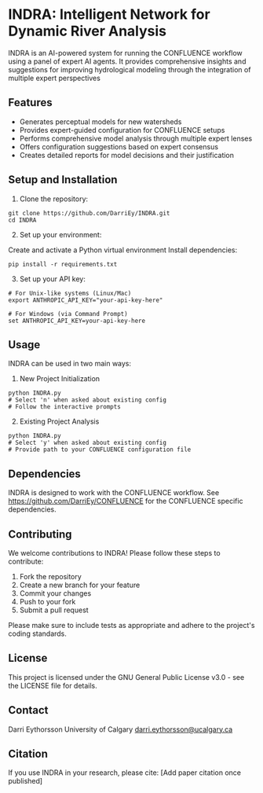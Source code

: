 # INDRA: Intelligent Network for Dynamic River Analysis

INDRA is an AI-powered system for running the CONFLUENCE workflow using a panel of expert AI agents. It provides comprehensive insights and suggestions for improving hydrological modeling through the integration of multiple expert perspectives
## Features

- Generates perceptual models for new watersheds
- Provides expert-guided configuration for CONFLUENCE setups
- Performs comprehensive model analysis through multiple expert lenses
- Offers configuration suggestions based on expert consensus
- Creates detailed reports for model decisions and their justification

## Setup and Installation

1. Clone the repository:
```
git clone https://github.com/DarriEy/INDRA.git
cd INDRA
```

2. Set up your environment:


Create and activate a Python virtual environment
Install dependencies:
```
pip install -r requirements.txt
```

3. Set up your API key:
```
# For Unix-like systems (Linux/Mac)
export ANTHROPIC_API_KEY="your-api-key-here"

# For Windows (via Command Prompt)
set ANTHROPIC_API_KEY=your-api-key-here
```

## Usage
INDRA can be used in two main ways:

1. New Project Initialization
```
python INDRA.py
# Select 'n' when asked about existing config
# Follow the interactive prompts
```

2. Existing Project Analysis
```
python INDRA.py
# Select 'y' when asked about existing config
# Provide path to your CONFLUENCE configuration file
```

## Dependencies

INDRA is designed to work with the CONFLUENCE workflow. 
See https://github.com/DarriEy/CONFLUENCE for the CONFLUENCE specific dependencies.

## Contributing

We welcome contributions to INDRA! Please follow these steps to contribute:

1. Fork the repository
2. Create a new branch for your feature
3. Commit your changes
4. Push to your fork
5. Submit a pull request

Please make sure to include tests as appropriate and adhere to the project's coding standards.

## License

This project is licensed under the GNU General Public License v3.0 - see the LICENSE file for details.


## Contact

Darri Eythorsson
University of Calgary
darri.eythorsson@ucalgary.ca

## Citation

If you use INDRA in your research, please cite:
[Add paper citation once published]